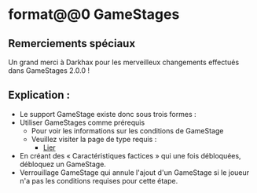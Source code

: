 # format@@0 GameStages

## Remerciements spéciaux

Un grand merci à Darkhax pour les merveilleux changements effectués dans GameStages 2.0.0 !

## Explication :

- Le support GameStage existe donc sous trois formes :
- Utiliser GameStages comme prérequis 
    - Pour voir les informations sur les conditions de GameStage
    - Veuillez visiter la page de type requis : 
        - [Lier](/Mods/CompatSkills/Requirements/Requirements/) 
- En créant des « Caractéristiques factices » qui une fois débloquées, débloquez un GameStage.
- Verrouillage GameStage qui annule l'ajout d'un GameStage si le joueur n'a pas les conditions requises pour cette étape.
